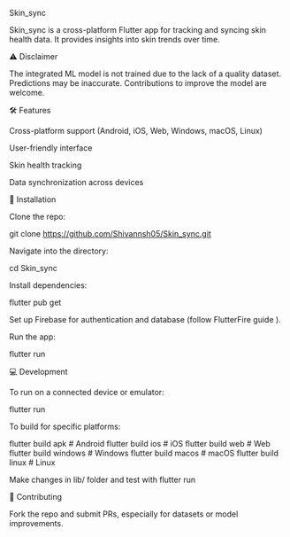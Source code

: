 Skin_sync

Skin_sync is a cross-platform Flutter app for tracking and syncing skin health data. It provides insights into skin trends over time.

⚠️ Disclaimer

The integrated ML model is not trained due to the lack of a quality dataset. Predictions may be inaccurate. Contributions to improve the model are welcome.

🛠️ Features

Cross-platform support (Android, iOS, Web, Windows, macOS, Linux)

User-friendly interface

Skin health tracking

Data synchronization across devices

🚀 Installation

Clone the repo:

git clone https://github.com/Shivannsh05/Skin_sync.git


Navigate into the directory:

cd Skin_sync


Install dependencies:

flutter pub get


Set up Firebase for authentication and database (follow FlutterFire guide
).

Run the app:

flutter run

💻 Development

To run on a connected device or emulator:

flutter run


To build for specific platforms:

flutter build apk       # Android
flutter build ios       # iOS
flutter build web       # Web
flutter build windows   # Windows
flutter build macos     # macOS
flutter build linux     # Linux


Make changes in lib/ folder and test with flutter run

🧪 Contributing

Fork the repo and submit PRs, especially for datasets or model improvements.
